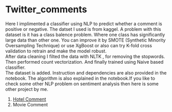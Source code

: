 # Twitter_comments

Here I implimented a classifier using NLP to predict whether a comment is positive or negative. The datset I used is from kaggel. A problem with this dataset is it has a class balence problem. Where one class has significantly large data than other one. You can improve it by SMOTE (Synthetic Minority Oversampling Technique) or use XgBoost or also can try K-fold cross validation to retrain and make the model robust.
<br>
After data cleaning I filted the data with NLTK , for removing the stopwords. Then performed count vectorization. And finally trained using Naive based classifier.
<br>
The dataset is added. Instruction and dependencies are also provided in the notebook. The algorithm is also explained in the notebook.If you like to check some other NLP problem on sentiment analysis then here is some other project by me.
<br>
<ol>
  <li><a href='https://github.com/Prabor1/Hotel_comment'>Hotel Comment</a></li>
  <li><a herf='https://github.com/Prabor1/Movie_comment'>Movie Comment</a></li>
</ol>

